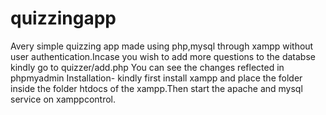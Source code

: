 # quizzingapp
Avery simple quizzing app made using php,mysql through xampp without user authentication.Incase you wish to add more questions to the databse kindly go to quizzer/add.php
You can see the changes reflected in phpmyadmin
Installation-
kindly first install xampp and place the folder inside the folder htdocs of the xampp.Then start the apache and mysql service on xamppcontrol.
